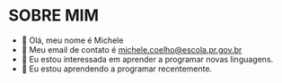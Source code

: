 # SOBRE MIM

- 👋 Olá, meu nome é Michele
- 👀 Meu email de contato é michele.coelho@escola.pr.gov.br
- 🌱 Eu estou interessada em aprender a programar novas linguagens.
- 💞️ Eu estou aprendendo a programar recentemente. 
